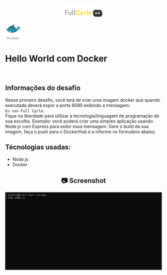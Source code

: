 <h1 align="center">
    <img width="120" height="40" src="https://github.com/trainningjava/Maratona-Full-Cycle-4.0/blob/master/public/assets/images/grupo_4378.png?raw=true">
</h1>

<img src="https://github.com/trainningjava/Maratona-Full-Cycle-4.0/blob/master/public/assets/images/docker.png?raw=true" alt="docker" width="50" height="50">
<h1>Hello World com Docker</h1>
<br />

 ## Informações do desafio

Nesse primeiro desafio, você terá de criar uma imagem docker que quando executada deverá expor a porta 8080 exibindo a mensagem: <br />
`Eu sou Full Cycle`. <br />
Fique na liberdade para utilizar a tecnologia/linguagem de programação de sua escolha. Exemplo: você poderá criar uma simples aplicação 
usando Node.js com Express para exibir essa mensagem.
Gere o build da sua imagem, faça o push para o DockerHub e a informe no formulário abaixo.

## Técnologias usadas:

* Node.js
* Docker

<h2 align="center"> 📷 Screenshot </h2>
<p align="center">
<img width="800" src="https://github.com/trainningjava/Maratona-Full-Cycle-4.0/blob/master/public/assets/images/resultado/desafio1.gif?raw=true">
</p>

